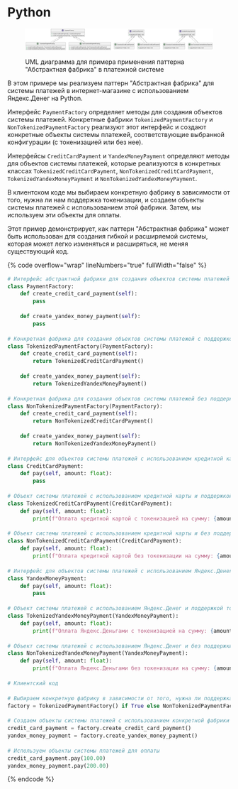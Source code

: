 # Python

<figure><img src="../../../../../.gitbook/assets/image (1) (1) (1) (1) (1) (1) (1) (1) (1) (1) (1) (1) (1) (1) (1) (1) (1) (1) (1) (1).png" alt=""><figcaption><p>UML диаграмма для примера применения паттерна "Абстрактная фабрика" в платежной системе</p></figcaption></figure>

В этом примере мы реализуем паттерн "Абстрактная фабрика" для системы платежей в интернет-магазине с использованием Яндекс.Денег на Python.

Интерфейс `PaymentFactory` определяет методы для создания объектов системы платежей. Конкретные фабрики `TokenizedPaymentFactory` и `NonTokenizedPaymentFactory` реализуют этот интерфейс и создают конкретные объекты системы платежей, соответствующие выбранной конфигурации (с токенизацией или без нее).

Интерфейсы `CreditCardPayment` и `YandexMoneyPayment` определяют методы для объектов системы платежей, которые реализуются в конкретных классах `TokenizedCreditCardPayment`, `NonTokenizedCreditCardPayment`, `TokenizedYandexMoneyPayment` и `NonTokenizedYandexMoneyPayment`.

В клиентском коде мы выбираем конкретную фабрику в зависимости от того, нужна ли нам поддержка токенизации, и создаем объекты системы платежей с использованием этой фабрики. Затем, мы используем эти объекты для оплаты.

Этот пример демонстрирует, как паттерн "Абстрактная фабрика" может быть использован для создания гибкой и расширяемой системы, которая может легко изменяться и расширяться, не меняя существующий код.

{% code overflow="wrap" lineNumbers="true" fullWidth="false" %}
```python
# Интерфейс абстрактной фабрики для создания объектов системы платежей
class PaymentFactory:
    def create_credit_card_payment(self):
        pass

    def create_yandex_money_payment(self):
        pass

# Конкретная фабрика для создания объектов системы платежей с поддержкой токенизации
class TokenizedPaymentFactory(PaymentFactory):
    def create_credit_card_payment(self):
        return TokenizedCreditCardPayment()

    def create_yandex_money_payment(self):
        return TokenizedYandexMoneyPayment()

# Конкретная фабрика для создания объектов системы платежей без поддержки токенизации
class NonTokenizedPaymentFactory(PaymentFactory):
    def create_credit_card_payment(self):
        return NonTokenizedCreditCardPayment()

    def create_yandex_money_payment(self):
        return NonTokenizedYandexMoneyPayment()

# Интерфейс для объектов системы платежей с использованием кредитной карты
class CreditCardPayment:
    def pay(self, amount: float):
        pass

# Объект системы платежей с использованием кредитной карты и поддержкой токенизации
class TokenizedCreditCardPayment(CreditCardPayment):
    def pay(self, amount: float):
        print(f"Оплата кредитной картой с токенизацией на сумму: {amount:.2f}")

# Объект системы платежей с использованием кредитной карты и без поддержки токенизации
class NonTokenizedCreditCardPayment(CreditCardPayment):
    def pay(self, amount: float):
        print(f"Оплата кредитной картой без токенизации на сумму: {amount:.2f}")

# Интерфейс для объектов системы платежей с использованием Яндекс.Денег
class YandexMoneyPayment:
    def pay(self, amount: float):
        pass

# Объект системы платежей с использованием Яндекс.Денег и поддержкой токенизации
class TokenizedYandexMoneyPayment(YandexMoneyPayment):
    def pay(self, amount: float):
        print(f"Оплата Яндекс.Деньгами с токенизацией на сумму: {amount:.2f}")

# Объект системы платежей с использованием Яндекс.Денег и без поддержки токенизации
class NonTokenizedYandexMoneyPayment(YandexMoneyPayment):
    def pay(self, amount: float):
        print(f"Оплата Яндекс.Деньгами без токенизации на сумму: {amount:.2f}")

# Клиентский код

# Выбираем конкретную фабрику в зависимости от того, нужна ли поддержка токенизации
factory = TokenizedPaymentFactory() if True else NonTokenizedPaymentFactory()

# Создаем объекты системы платежей с использованием конкретной фабрики
credit_card_payment = factory.create_credit_card_payment()
yandex_money_payment = factory.create_yandex_money_payment()

# Используем объекты системы платежей для оплаты
credit_card_payment.pay(100.00)
yandex_money_payment.pay(200.00)


```
{% endcode %}
